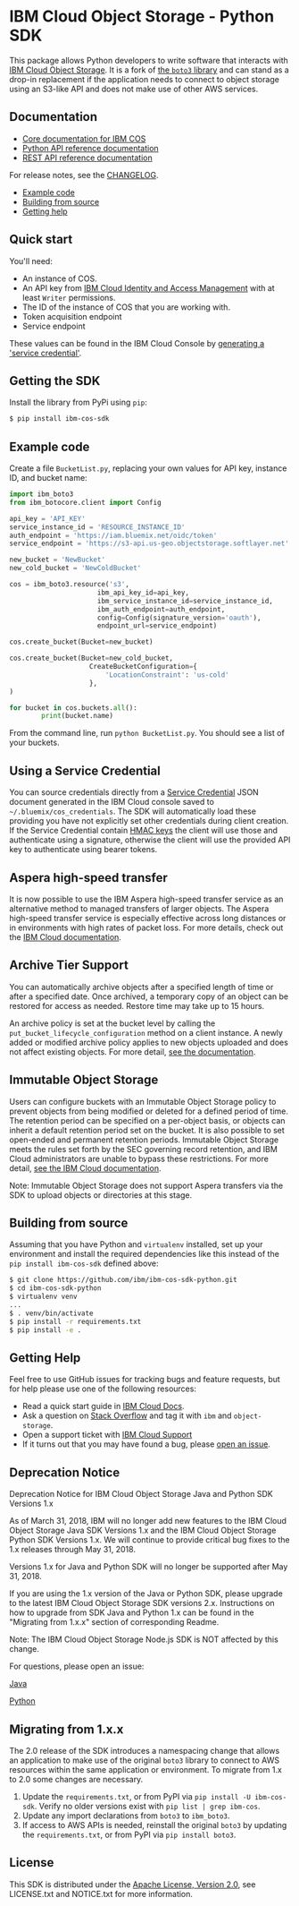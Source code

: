 # IBM Cloud Object Storage - Python SDK

This package allows Python developers to write software that interacts with [IBM
Cloud Object Storage](https://console.bluemix.net/docs/services/cloud-object-storage/about-cos.html).  It is a fork of [the ``boto3`` library](https://github.com/boto/boto3) and can stand as a drop-in replacement if the application needs to connect to object storage using an S3-like API and does not make use of other AWS services.

## Documentation

* [Core documentation for IBM COS](https://console.bluemix.net/docs/services/cloud-object-storage/getting-started.html)
* [Python API reference documentation](https://ibm.github.io/ibm-cos-sdk-python)
* [REST API reference documentation](https://console.bluemix.net/docs/services/cloud-object-storage/api-reference/about-api.html)

For release notes, see the [CHANGELOG](CHANGELOG.rst).

* [Example code](#example-code)
* [Building from source](#building-from-source)
* [Getting help](#getting-help)

## Quick start

You'll need:
  * An instance of COS.
  * An API key from [IBM Cloud Identity and Access Management](https://console.bluemix.net/docs/iam/users_roles.html) with at least `Writer` permissions.
  * The ID of the instance of COS that you are working with.
  * Token acquisition endpoint
  * Service endpoint

These values can be found in the IBM Cloud Console by [generating a 'service credential'](https://console.bluemix.net/docs/services/cloud-object-storage/iam/service-credentials.html).


## Getting the SDK
Install the library from PyPi using `pip`:

```sh
$ pip install ibm-cos-sdk
```

## Example code
Create a file `BucketList.py`, replacing your own values for API key, instance ID, and bucket name:

```python
import ibm_boto3
from ibm_botocore.client import Config

api_key = 'API_KEY'
service_instance_id = 'RESOURCE_INSTANCE_ID'
auth_endpoint = 'https://iam.bluemix.net/oidc/token'
service_endpoint = 'https://s3-api.us-geo.objectstorage.softlayer.net'

new_bucket = 'NewBucket'
new_cold_bucket = 'NewColdBucket'

cos = ibm_boto3.resource('s3',
                      ibm_api_key_id=api_key,
                      ibm_service_instance_id=service_instance_id,
                      ibm_auth_endpoint=auth_endpoint,
                      config=Config(signature_version='oauth'),
                      endpoint_url=service_endpoint)

cos.create_bucket(Bucket=new_bucket)

cos.create_bucket(Bucket=new_cold_bucket,
                    CreateBucketConfiguration={
                        'LocationConstraint': 'us-cold'
                    },
)

for bucket in cos.buckets.all():
        print(bucket.name)
```

From the command line, run `python BucketList.py`.  You should see a list of your buckets.

## Using a Service Credential 

You can source credentials directly from a [Service Credential](https://console.bluemix.net/docs/services/cloud-object-storage/iam/service-credentials.html) JSON document generated in the IBM Cloud console saved to `~/.bluemix/cos_credentials`. The SDK will automatically load these providing you have not explicitly set other credentials during client creation. If the Service Credential contain [HMAC keys](https://console.bluemix.net/docs/services/cloud-object-storage/hmac/credentials.html) the client will use those and authenticate using a signature, otherwise the client will use the provided API key to authenticate using bearer tokens.

## Aspera high-speed transfer

It is now possible to use the IBM Aspera high-speed transfer service as an alternative method to managed transfers of larger objects. The Aspera high-speed transfer service is especially effective across long distances or in environments with high rates of packet loss. For more details, check out the [IBM Cloud documentation](https://console.bluemix.net/docs/services/cloud-object-storage/basics/aspera.html#using-libraries-and-sdks).

## Archive Tier Support

You can automatically archive objects after a specified length of time or after a specified date.  Once archived, a temporary copy of an object can be restored for access as needed.  Restore time may take up to 15 hours.

An archive policy is set at the bucket level by calling the `put_bucket_lifecycle_configuration` method on a client instance.  A newly added or modified archive policy applies to new objects uploaded and does not affect existing objects.  For more detail, [see the documentation](https://console.bluemix.net/docs/services/cloud-object-storage/libraries/python.html#python).

## Immutable Object Storage
Users can configure buckets with an Immutable Object Storage policy to prevent objects from being modified or deleted for a defined period of time.
The retention period can be specified on a per-object basis, or objects can inherit a default retention period set on the bucket. It is also possible
to set open-ended and permanent retention periods. Immutable Object Storage meets the rules set forth by the SEC governing record retention, and 
IBM Cloud administrators are unable to bypass these restrictions. 
For more detail, [see the IBM Cloud documentation](https://console.bluemix.net/docs/services/cloud-object-storage/libraries/python.html#python).

Note: Immutable Object Storage does not support Aspera transfers via the SDK to upload objects or directories at this stage.

## Building from source

Assuming that you have Python and `virtualenv` installed, set up your
environment and install the required dependencies like this instead of
the `pip install ibm-cos-sdk` defined above:

```sh
$ git clone https://github.com/ibm/ibm-cos-sdk-python.git
$ cd ibm-cos-sdk-python
$ virtualenv venv
...
$ . venv/bin/activate
$ pip install -r requirements.txt
$ pip install -e .
```

## Getting Help

Feel free to use GitHub issues for tracking bugs and feature requests, but for help please use one of the following resources:

* Read a quick start guide in [IBM Cloud Docs](https://console.bluemix.net/docs/services/cloud-object-storage/libraries/python.html#python).
* Ask a question on [Stack Overflow](https://stackoverflow.com/) and tag it with `ibm` and `object-storage`.
* Open a support ticket with [IBM Cloud Support](https://support.ng.bluemix.net/gethelp/)
* If it turns out that you may have found a bug, please [open an issue](https://github.com/ibm/ibm-cos-sdk-python/issues/new).

## Deprecation Notice

Deprecation Notice for IBM Cloud Object Storage Java and Python SDK Versions 1.x

As of March 31, 2018, IBM will no longer add new features to the IBM Cloud Object Storage Java SDK Versions 1.x and the IBM Cloud Object Storage Python SDK Versions 1.x.  We will continue to provide critical bug fixes to the 1.x releases through May 31, 2018.

Versions 1.x for Java and Python SDK will no longer be supported after May 31, 2018.

If you are using the 1.x version of the Java or Python SDK, please upgrade to the latest IBM Cloud Object Storage SDK versions 2.x.  Instructions on how to upgrade from SDK Java and Python 1.x can be found in the "Migrating from 1.x.x" section of corresponding Readme.

Note: The IBM Cloud Object Storage Node.js SDK is NOT affected by this change.

For questions, please open an issue:

[Java](https://github.com/ibm/ibm-cos-sdk-java/issues/new)

[Python](https://github.com/ibm/ibm-cos-sdk-python/issues/new)

## Migrating from 1.x.x
The 2.0 release of the SDK introduces a namespacing change that allows an application to make use of the original `boto3` library to connect to AWS resources within the same application or environment.  To migrate from 1.x to 2.0 some changes are necessary.

  1. Update the `requirements.txt`, or from PyPI via `pip install -U ibm-cos-sdk`.  Verify no older versions exist with `pip list | grep ibm-cos`.
  2. Update any import declarations from `boto3` to `ibm_boto3`.
  3. If access to AWS APIs is needed, reinstall the original `boto3` by updating the `requirements.txt`, or from PyPI via `pip install boto3`.

## License

This SDK is distributed under the
[Apache License, Version 2.0](http://www.apache.org/licenses/LICENSE-2.0),
see LICENSE.txt and NOTICE.txt for more information.
